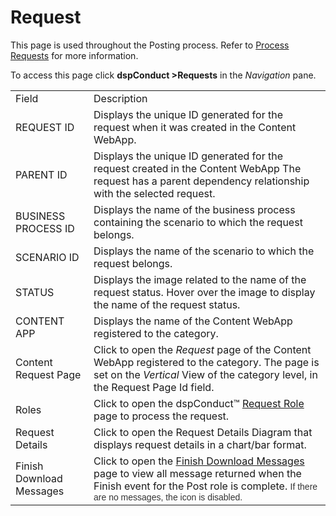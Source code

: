 # Request

<div class="use">

This page is used throughout the Posting process. Refer to [Process
Requests](../Use_Cases/Process_Requests.htm) for more information.

</div>

To access this page click <span style="font-weight: bold;">dspConduct
\></span><span style="font-weight: bold;">Requests</span> in the
<span style="font-style: italic;">Navigation</span>
pane.

|                          |                                                                                                                                                                                                                                                                                                                       |
| ------------------------ | --------------------------------------------------------------------------------------------------------------------------------------------------------------------------------------------------------------------------------------------------------------------------------------------------------------------- |
| Field                    | Description                                                                                                                                                                                                                                                                                                           |
| REQUEST ID               | Displays the unique ID generated for the request when it was created in the Content WebApp.                                                                                                                                                                                                                           |
| PARENT ID                | Displays the unique ID generated for the request created in the Content WebApp The request has a parent dependency relationship with the selected request.                                                                                                                                                            |
| BUSINESS PROCESS ID      | Displays the name of the business process containing the scenario to which the request belongs.                                                                                                                                                                                                                       |
| SCENARIO ID              | Displays the name of the scenario to which the request belongs.                                                                                                                                                                                                                                                       |
| STATUS                   | Displays the image related to the name of the <span id="Request Status dspConduct" class="popUpLink">request status</span>. Hover over the image to display the name of the request status.                                                                                                                           |
| CONTENT APP              | Displays the name of the Content WebApp registered to the category.                                                                                                                                                                                                                                                   |
| Content Request Page     | Click to open the <span style="font-style: italic;">Request</span> page of the Content WebApp registered to the category. The page is set on the <span style="font-style: italic;">Vertical</span> View of the category level, in the Request Page Id field.                                                          |
| Roles                    | Click to open the dspConduct™ [Request Role](Request_Role_H.htm) page to process the request.                                                                                                                                                                                                                         |
| Request Details          | Click to open the Request Details Diagram that displays request details in a chart/bar format.                                                                                                                                                                                                                        |
| Finish Download Messages | Click to open the [Finish Download Messages](../Use_Cases/Finish_Download_Messages.htm) page to view all message returned when the Finish event for the Post role is complete. <span style="font-size: 10.5pt;font-family: Arial, sans-serif;color: #333333;">If there are no messages, the icon is disabled. </span> |

